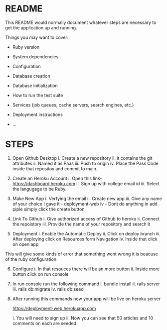 # README

This README would normally document whatever steps are necessary to get the
application up and running.

Things you may want to cover:

* Ruby version

* System dependencies

* Configuration

* Database creation

* Database initialization

* How to run the test suite

* Services (job queues, cache servers, search engines, etc.)

* Deployment instructions

* ...

# STEPS

1. Open Github Desktop
    i. Create a new repository 
    ii. it contains the git attributes
    ii. Named it as  Paas
    iii. Push to origin
    iv. Place the Pass Code inside that repositoy and commit to main.

2. Create an Heroku Account
    i. Open this link- https://dashboard.heroku.com
    ii. Sign up with college email id
    iii. Select the langugage to be Ruby.

3. Make New App
    i. Verfying the email
    ii. Create new app
    iii. Give any name of your choice I gave it - deployment-web
    iv - Dont do anything in add piple simply click the create button

4. Link To Github
    i. Give authorized access of Github to heroku
    ii. Connect the repoistory
    iii. Provide the name of your repository and search it

5. Deployment
    i. Enable the Automatic Deploy
    ii. Click on deploy branch
    iii. After deploying click on Resources form Navigation
    iv. Inside that click on open app

This will give some kinds of error that something went wrong it is beacuse of the ruby configuration

6. Configure
    i. In that resouces there will be an more button
    ii. Inside more button click on run console

7. In run console run the following command
    i. bundle install
    ii. rails server
    iii. rails db:migrate
    iv. rails db:seed

8. After running this commands now your app will be live on heroku server

   https://deployment-web.herokuapp.com

   i. You will need to sign up
   ii. Now you can see that 50 articles and 10 comments on each are seeded.
